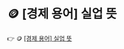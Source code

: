 # 🪙 [경제 용어] 실업 뜻

 :point_right: 🪙 <a href='https://finrel.tistory.com/entry/%F0%9F%AA%99-%EA%B2%BD%EC%A0%9C-%EC%9A%A9%EC%96%B4-%EC%8B%A4%EC%97%85-%EB%9C%BB' target='_blank'>[경제 용어] 실업 뜻</a>
